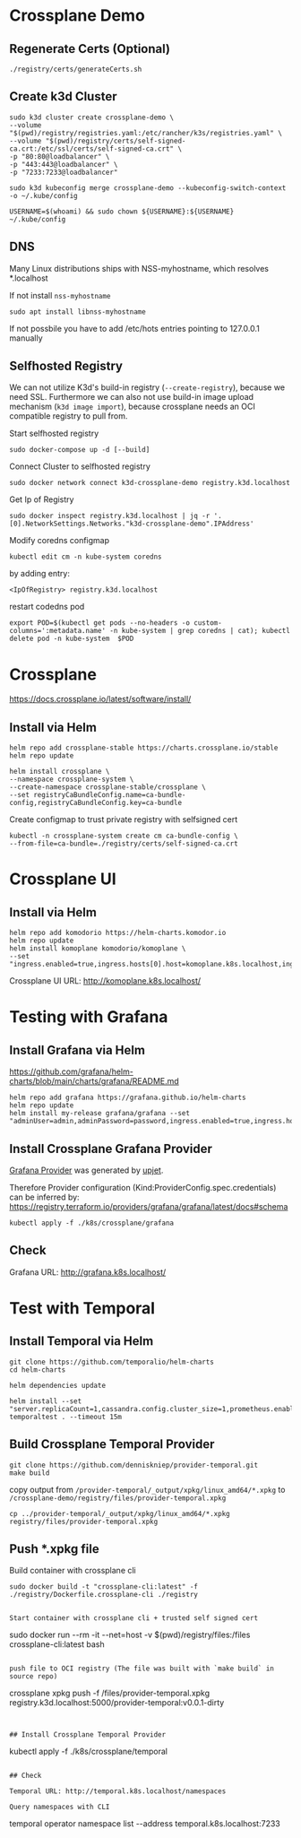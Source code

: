 # Crossplane Demo

## Regenerate Certs (Optional) 
```
./registry/certs/generateCerts.sh
```

## Create k3d Cluster
```
sudo k3d cluster create crossplane-demo \
--volume "$(pwd)/registry/registries.yaml:/etc/rancher/k3s/registries.yaml" \
--volume "$(pwd)/registry/certs/self-signed-ca.crt:/etc/ssl/certs/self-signed-ca.crt" \
-p "80:80@loadbalancer" \
-p "443:443@loadbalancer" \
-p "7233:7233@loadbalancer"

sudo k3d kubeconfig merge crossplane-demo --kubeconfig-switch-context -o ~/.kube/config

USERNAME=$(whoami) && sudo chown ${USERNAME}:${USERNAME} ~/.kube/config 
```

## DNS
Many Linux distributions ships with NSS-myhostname, which resolves *.localhost

If not install `nss-myhostname` 
```
sudo apt install libnss-myhostname
```

If not possbile you have to add /etc/hots entries pointing to 127.0.0.1 manually

## Selfhosted Registry
We can not utilize K3d's build-in registry (`--create-registry`), because we need SSL.
Furthermore we can also not use build-in image upload mechanism (`k3d image import`), because crossplane needs an OCI compatible registry to pull from.


Start selfhosted registry 
```
sudo docker-compose up -d [--build]
```

Connect Cluster to selfhosted registry 
```
sudo docker network connect k3d-crossplane-demo registry.k3d.localhost
```

Get Ip of Registry
```
sudo docker inspect registry.k3d.localhost | jq -r '.[0].NetworkSettings.Networks."k3d-crossplane-demo".IPAddress'
```

Modify coredns configmap 
```
kubectl edit cm -n kube-system coredns
```

by adding entry: 
```
<IpOfRegistry> registry.k3d.localhost
```

restart codedns pod
```
export POD=$(kubectl get pods --no-headers -o custom-columns=':metadata.name' -n kube-system | grep coredns | cat); kubectl delete pod -n kube-system  $POD

```


# Crossplane
https://docs.crossplane.io/latest/software/install/

## Install via Helm
```
helm repo add crossplane-stable https://charts.crossplane.io/stable
helm repo update
```

```
helm install crossplane \
--namespace crossplane-system \
--create-namespace crossplane-stable/crossplane \
--set registryCaBundleConfig.name=ca-bundle-config,registryCaBundleConfig.key=ca-bundle
```

Create configmap to trust private registry with selfsigned cert
```
kubectl -n crossplane-system create cm ca-bundle-config \
--from-file=ca-bundle=./registry/certs/self-signed-ca.crt
```

# Crossplane UI

## Install via Helm
```
helm repo add komodorio https://helm-charts.komodor.io 
helm repo update  
helm install komoplane komodorio/komoplane \
--set "ingress.enabled=true,ingress.hosts[0].host=komoplane.k8s.localhost,ingress.hosts[0].paths[0].path=/,ingress.hosts[0].paths[0].pathType=ImplementationSpecific"
```

Crossplane UI URL: http://komoplane.k8s.localhost/

# Testing with Grafana
## Install Grafana via Helm
https://github.com/grafana/helm-charts/blob/main/charts/grafana/README.md


```
helm repo add grafana https://grafana.github.io/helm-charts
helm repo update
helm install my-release grafana/grafana --set "adminUser=admin,adminPassword=password,ingress.enabled=true,ingress.hosts[0]=grafana.k8s.localhost"
```

## Install Crossplane Grafana Provider
[Grafana Provider](https://marketplace.upbound.io/providers/grafana/provider-grafana/v0.8.0) was generated by [upjet](https://github.com/upbound/upjet).

Therefore Provider configuration (Kind:ProviderConfig.spec.credentials) can be inferred by:
https://registry.terraform.io/providers/grafana/grafana/latest/docs#schema

```
kubectl apply -f ./k8s/crossplane/grafana
```

## Check

Grafana URL: http://grafana.k8s.localhost/


# Test with Temporal
## Install Temporal via Helm
```
git clone https://github.com/temporalio/helm-charts
cd helm-charts

helm dependencies update

helm install --set "server.replicaCount=1,cassandra.config.cluster_size=1,prometheus.enabled=false,grafana.enabled=false,elasticsearch.enabled=false,web.ingress.enabled=true,web.ingress.hosts[0]=temporal.k8s.localhost,server.frontend.service.type=LoadBalancer" temporaltest . --timeout 15m
```

## Build Crossplane Temporal Provider
```
git clone https://github.com/denniskniep/provider-temporal.git
make build
```

copy output from `/provider-temporal/_output/xpkg/linux_amd64/*.xpkg` to `/crossplane-demo/registry/files/provider-temporal.xpkg`
```
cp ../provider-temporal/_output/xpkg/linux_amd64/*.xpkg registry/files/provider-temporal.xpkg
```

## Push *.xpkg file 
Build container with crossplane cli
```
sudo docker build -t "crossplane-cli:latest" -f ./registry/Dockerfile.crossplane-cli ./registry


Start container with crossplane cli + trusted self signed cert
```
sudo docker run --rm -it --net=host -v $(pwd)/registry/files:/files crossplane-cli:latest bash
```

push file to OCI registry (The file was built with `make build` in source repo)
```
crossplane xpkg push -f /files/provider-temporal.xpkg registry.k3d.localhost:5000/provider-temporal:v0.0.1-dirty
```


## Install Crossplane Temporal Provider
```
kubectl apply -f ./k8s/crossplane/temporal
```

## Check

Temporal URL: http://temporal.k8s.localhost/namespaces

Query namespaces with CLI
```
temporal operator namespace list --address temporal.k8s.localhost:7233
```
